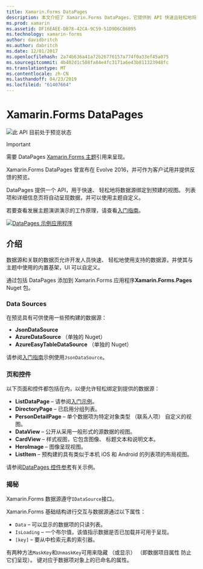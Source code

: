 ```yaml
---
title: Xamarin.Forms DataPages
description: 本文介绍了 Xamarin.Forms DataPages，它提供到 API 快速且轻松地将数据源绑定到预建的视图。
ms.prod: xamarin
ms.assetid: DF16EAEE-DB78-42CA-9C59-51D9D6CB6B95
ms.technology: xamarin-forms
author: davidbritch
ms.author: dabritch
ms.date: 12/01/2017
ms.openlocfilehash: 2a74b636a41a72b26776157a774f0a33ef45a075
ms.sourcegitcommit: 4b402d1c508fa84e4fc3171a6e43b811323948fc
ms.translationtype: MT
ms.contentlocale: zh-CN
ms.lasthandoff: 04/23/2019
ms.locfileid: "61407664"
---
```

# <a name="xamarinforms-datapages"></a>Xamarin.Forms DataPages

![](~/media/shared/preview.png "此 API 目前处于预览状态")

> [!IMPORTANT]
> 需要 DataPages [Xamarin.Forms 主题](~/xamarin-forms/user-interface/themes/index.md)引用来呈现。

Xamarin.Forms DataPages 曾宣布在 Evolve 2016，并可作为客户试用并提供反馈的预览。

DataPages 提供一个 API，用于快速、 轻松地将数据源绑定到预建的视图。 列表项和详细信息页将自动呈现数据，并可以使用主题自定义。

若要查看发展主题演讲演示的工作原理，请查看[入门指南](get-started.md)。

[![](images/demo-sml.png "DataPages 示例应用程序")](images/demo.png#lightbox "DataPages 示例应用程序")

## <a name="introduction"></a>介绍

数据源和关联的数据页允许开发人员快速、 轻松地使用支持的数据源，并使其与主题中使用的内置基架，UI 可以自定义。

通过包括 DataPages 添加到 Xamarin.Forms 应用程序**Xamarin.Forms.Pages** Nuget 包。

### <a name="data-sources"></a>Data Sources

在预览具有可供使用一些预构建的数据源：

* **JsonDataSource**
* **AzureDataSource** （单独的 Nuget）
* **AzureEasyTableDataSource** （单独的 Nuget）

请参阅[入门指南](get-started.md)示例使用`JsonDataSource`。


### <a name="pages--controls"></a>页和控件

以下页面和控件都包括在内，以便允许轻松绑定到提供的数据源：

* **ListDataPage** – 请参阅[入门示例](get-started.md)。
* **DirectoryPage** – 已启用分组列表。
* **PersonDetailPage** – 单个数据项为特定对象类型 （联系人项） 自定义的视图。
* **DataView** – 公开从采用一般形式的源数据的视图。
* **CardView** – 样式视图，它包含图像、 标题文本和说明文本。
* **HeroImage** – 图像呈现视图。
* **ListItem** – 预构建的具有类似于本机 iOS 和 Android 的列表项的布局视图。

请参阅[DataPages 控件参考](controls.md)有关示例。



### <a name="under-the-hood"></a>揭秘

Xamarin.Forms 数据源遵守`IDataSource`接口。

Xamarin.Forms 基础结构进行交互与数据源通过以下属性：

* `Data` – 可以显示的数据项的只读列表。
* `IsLoading` – 一个布尔值，该值指示数据是否已加载并可用于呈现。
* `[key]` – 要从中检索元素的索引器。

有两种方法`MaskKey`和`UnmaskKey`可用来隐藏 （或显示） （即数据项目属性 防止它们呈现）。
键对应于数据项对象上的已命名的属性。
